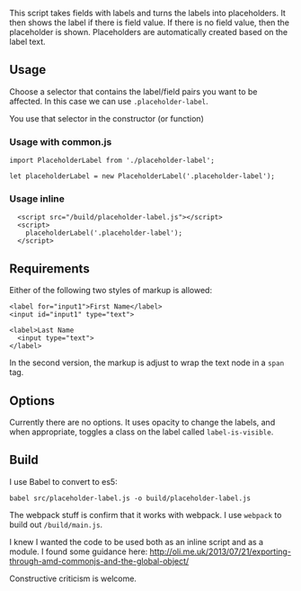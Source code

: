 This script takes fields with labels and turns the labels into placeholders. It then shows the label if there is field value. If there is no field value, then the placeholder is shown. Placeholders are automatically created based on the label text.

## Usage
Choose a selector that contains the label/field pairs you want to be affected. In this case we can use `.placeholder-label`. 

You use that selector in the constructor (or function)

### Usage with common.js
```
import PlaceholderLabel from './placeholder-label';

let placeholderLabel = new PlaceholderLabel('.placeholder-label');
```

### Usage inline
```
  <script src="/build/placeholder-label.js"></script>
  <script>
    placeholderLabel('.placeholder-label');
  </script>
```

## Requirements
Either of the following two styles of markup is allowed:
```
<label for="input1">First Name</label>
<input id="input1" type="text">

<label>Last Name
  <input type="text">
</label>
```
In the second version, the markup is adjust to wrap the text node in a `span` tag.

## Options
Currently there are no options. It uses opacity to change the labels, and when appropriate, toggles a class on the label called `label-is-visible`.

## Build
I use Babel to convert to es5:
```
babel src/placeholder-label.js -o build/placeholder-label.js
```

The webpack stuff is confirm that it works with webpack. I use `webpack` to build out `/build/main.js`.

I knew I wanted the code to be used both as an inline script and as a module. I found some guidance here: http://oli.me.uk/2013/07/21/exporting-through-amd-commonjs-and-the-global-object/

Constructive criticism is welcome.